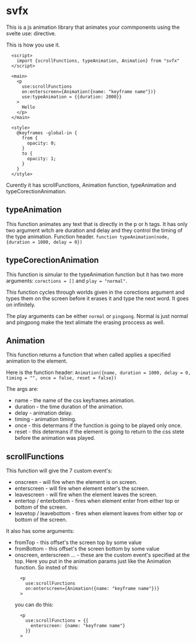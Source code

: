 # svfx

This is a js animation library that animates your commponents using the svelte use: directive.

This is how you use it.

```
  <script>
    import {scrollFunctions, typeAnimation, Animation} from "svfx"
  </script>

  <main>
    <p 
      use:scrollFunctions
      on:enterscreen={Animation({name: "keyframe name"})}
      use:typeAnimation = {{duration: 2000}}
    >
      Hello
    </p>
  </main>

  <style>
    @keyframes -global-in {
      from {
        opacity: 0;
      }
      to {
        opacity: 1;
      }
    }
  </style>
```

Curently it has scrollFunctions, Animation function, typeAnimation and typeCorectionAnimation.

## typeAnimation

This function animates any text that is directly in the p or h tags.
It has only two argument witch are duration and delay and they control the timing of the type animation.
Function header.
`function typeAnimation(node, {duration = 1000, delay = 0})`

## typeCorectionAnimation

This function is simular to the typeAnimation function but it has two more arguments: `corections = []`  and  `play = "normal"`.

This function cycles through worlds given in the corections argument and types them on the screen before it erases it and type the next word. It goes on infinitely. 

The play arguments can be either `normal` or `pingpong`. Normal is just normal and pingpong make the text alimate the erasing proccess as well.

## Animation
This function returns a function that when called applies a specified animation to the element.

Here is the function header: `Animation({name, duration = 1000, delay = 0, timing = "", once = false, reset = false})`

The args are:
 - name - the name of the css keyframes animation.
 - duration - the time duration of the animation.
 - delay - animation delay.
 - timing - animation timing.
 - once - this determans if the function is going to be played only once.
 - reset - this determans if the element is going to return to the css stete before the animation was played.

## scrollFunctions

This function will give the 7 custom event's: 
  - onscreen - will fire when the element is on screen.
  - enterscreen - will fire when element enter's the screen.
  - leavescreen - will fire when the element leaves the screen.
  - entertop / enterbottom - fires when element enter from either top or bottom of the screen.
  - leavetop / leavebottom - fires when element leaves from either top or bottom of the screen.

It also has some arguments: 
  - fromTop - this offset's the screen top by some value
  - fromBottom - this offset's the screen bottom by some value
  - onscreen, enterscreen ... - these are the custom event's specified at the top. Here you put in the animation params just like the Animation function. So insted of this:
    ```
      <p 
        use:scrollFunctions
        on:enterscreen={Animation({name: "keyframe name"})}
      >
    ```
    you can do this:
    ```
      <p 
        use:scrollFunctions = {{
          enterscreen: {name: "keyframe name"}
        }}
      >
    ```